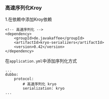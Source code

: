 
### 高速序列化Kroy
1.在依赖中添加Kroy依赖
```
<!-- 高速序列化 -->
<dependency>    
    <groupId>de.javakaffee</groupId>    
    <artifactId>kryo-serializers</artifactId>    
    <version>0.42</version>
</dependency>
```
在`application.yml`中添加序列化方式
```
...
dubbo:
    protocol:
        # 高速序列化 kryo
        serialization: kryo
...
```



